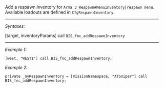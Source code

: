 Add a respawn inventory for `Arma 3 Respawn#MenuInventory|respawn menu`.<br>
Available loadouts are defined in `CfgRespawnInventory`.


---
*Syntaxes:*

[target, inventoryParams] call `BIS_fnc_addRespawnInventory`

---
*Example 1:*

```sqf
[west, "WEST1"] call BIS_fnc_addRespawnInventory;
```

*Example 2:*

```sqf
private _myRespawnInventory = [missionNamespace, "ATSniper"] call BIS_fnc_addRespawnInventory;
```